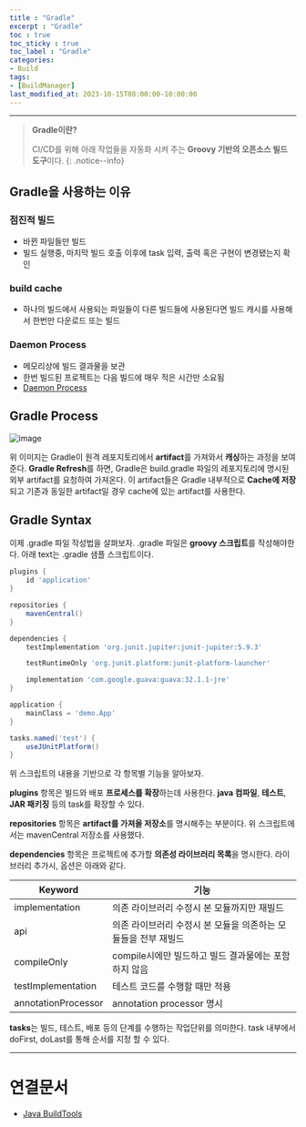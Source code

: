 ```yaml
---
title : "Gradle"
excerpt : "Gradle"
toc : true
toc_sticky : true
toc_label : "Gradle"
categories:
- Build
tags:
- [BuildManager]
last_modified_at: 2023-10-15T08:00:00-10:00:00
---
```

  
---
  
> **Gradle이란?**  
>
> CI/CD를 위해 아래 작업들을 자동화 시켜 주는 **Groovy 기반의 오픈소스 빌드 도구**이다. 
{: .notice--info}  
  
## Gradle을 사용하는 이유
  
### 점진적 빌드
- 바뀐 파일들만 빌드
- 빌드 실행중, 마지막 빌드 호출 이후에 task 입력, 출력 혹은 구현이 변경됐는지 확인
  
### build cache
- 하나의 빌드에서 사용되는 파일들이 다른 빌드들에 사용된다면 빌드 캐시를 사용해서 한번만 다운로드 또는 빌드
  
### Daemon Process
- 메모리상에 빌드 결과물을 보관
- 한번 빌드된 프로젝트는 다음 빌드에 매우 적은 시간만 소요됨
- [Daemon Process](../../servercommon/servercommon-Daemon-Process)
  
## Gradle Process
  
![image](../../assets/images/GradleProcess.png)

 위 이미지는 Gradle이 원격 레포지토리에서 **artifact**를 가져와서 **캐싱**하는 과정을 보여준다. **Gradle Refresh**를 하면, Gradle은 build.gradle 파일의 레포지토리에 명시된 외부 artifact를 요청하여 가져온다. 이 artifact들은 Gradle 내부적으로 **Cache에 저장**되고 기존과 동일한 artifact일 경우 cache에 있는 artifact를 사용한다. 
  
## Gradle Syntax
 이제 .gradle 파일 작성법을 살펴보자. .gradle 파일은 **groovy 스크립트**를 작성해야한다. 아래 text는 .gradle 샘플 스크립트이다.
  
```groovy
plugins {
    id 'application' 
}

repositories {
    mavenCentral() 
}

dependencies {
    testImplementation 'org.junit.jupiter:junit-jupiter:5.9.3' 

    testRuntimeOnly 'org.junit.platform:junit-platform-launcher'

    implementation 'com.google.guava:guava:32.1.1-jre' 
}

application {
    mainClass = 'demo.App' 
}

tasks.named('test') {
    useJUnitPlatform() 
}
```

 위 스크립트의 내용을 기반으로 각 항목별 기능을 알아보자. 

 **plugins** 항목은 빌드와 배포 **프로세스를 확장**하는데 사용한다. **java 컴파일**, **테스트**, **JAR 패키징** 등의 task를 확장할 수 있다.

 **repositories** 항목은 **artifact를 가져올 저장소**를 명시해주는 부분이다. 위 스크립트에서는 mavenCentral 저장소를 사용했다. 

 **dependencies** 항목은 프로젝트에 추가할 **의존성 라이브러리 목록**을 명시한다. 라이브러리 추가시, 옵션은 아래와 같다.

| Keyword             | 기능                                  |
| ------------------- | ----------------------------------- |
| implementation      | 의존 라이브러리 수정시 본 모듈까지만 재빌드            |
| api                 | 의존 라이브러리 수정시 본 모듈을 의존하는 모듈들을 전부 재빌드 |
| compileOnly         | compile시에만 빌드하고 빌드 결과물에는 포함하지 않음    |
| testImplementation  | 테스트 코드를 수행할 때만 적용                   |
| annotationProcessor | annotation processor 명시             |

 **tasks**는 빌드, 테스트, 배포 등의 단계를 수행하는 작업단위를 의미한다. task 내부에서 doFirst, doLast를 통해 순서를 지정 할 수 있다.

---
  
# 연결문서
- [Java BuildTools](../../build/build-Java-BuildTools)